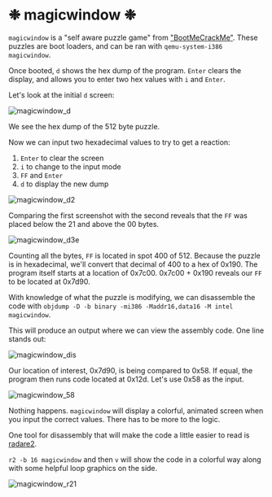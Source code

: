 # ❉ magicwindow ❉

`magicwindow` is a "self aware puzzle game" from ["BootMeCrackMe"](https://xlogicx.net/BootMe_-_CrackMe.html). These puzzles are boot loaders, and can be ran with `qemu-system-i386 magicwindow`.

Once booted, `d` shows the hex dump of the program. `Enter` clears the display, and allows you to enter two hex values with `i` and `Enter`.

Let's look at the initial `d` screen:

![magicwindow_d](https://github.com/coldwx/coldwx.github.io/assets/170867841/c41344e0-33e4-4240-8ec0-3245146ce83e)

We see the hex dump of the 512 byte puzzle.

Now we can input two hexadecimal values to try to get a reaction:

1. `Enter` to clear the screen
2. `i` to change to the input mode
3. `FF` and `Enter`
4. `d` to display the new dump

![magicwindow_d2](https://github.com/coldwx/coldwx.github.io/assets/170867841/167d4bc6-89e6-42e6-97f5-fcc3e06b50a4)

Comparing the first screenshot with the second reveals that the `FF` was placed below the 21 and above the 00 bytes.

![magicwindow_d3e](https://github.com/coldwx/coldwx.github.io/assets/170867841/88dd8e87-9bc0-44fa-96ea-a2dd41e6535e)

Counting all the bytes, `FF` is located in spot 400 of 512. Because the puzzle is in hexadecimal, we'll convert that decimal of 400 to a hex of 0x190. The program itself starts at a location of 0x7c00. 0x7c00 + 0x190 reveals our `FF` to be located at 0x7d90.

With knowledge of what the puzzle is modifying, we can disassemble the code with `objdump -D -b binary -mi386 -Maddr16,data16 -M intel magicwindow`.

This will produce an output where we can view the assembly code. One line stands out:

![magicwindow_dis](https://github.com/coldwx/coldwx.github.io/assets/170867841/d6c58a8c-7b99-4b4a-a446-1369bc7da88c)

Our location of interest, 0x7d90, is being compared to 0x58. If equal, the program then runs code located at 0x12d. Let's use 0x58 as the input.

![magicwindow_58](https://github.com/coldwx/coldwx.github.io/assets/170867841/654db1dc-2138-4ef6-a0ed-edd8ea60c025)

Nothing happens. `magicwindow` will display a colorful, animated screen when you input the correct values. There has to be more to the logic.

One tool for disassembly that will make the code a little easier to read is [radare2](https://rada.re/n/radare2.html).

`r2 -b 16 magicwindow` and then `v` will show the code in a colorful way along with some helpful loop graphics on the side.

![magicwindow_r21](https://github.com/coldwx/coldwx.github.io/assets/170867841/09867aca-b3ab-470c-b93a-bca17ff253be)
